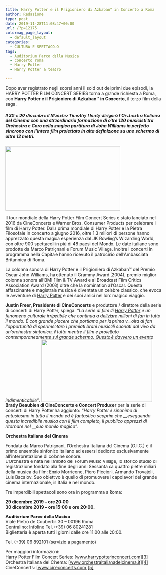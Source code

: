 ```yaml
---
title: Harry Potter e il Prigioniero di Azkaban™ in Concerto a Roma
author: Redazione
type: post
date: 2019-11-28T11:08:47+00:00
url: /?p=12175
colormag_page_layout:
  - default_layout
categories:
  - CULTURA E SPETTACOLO
tags:
  - Auditorium Parco della Musica
  - concerto roma
  - Harry Potter
  - Harry Potter a teatro

---
```

Dopo aver registrato negli scorsi anni il sold out dei primi due episodi, la HARRY POTTER FILM CONCERT SERIES torna a grande richiesta a Roma, con **Harry Potter e il Prigioniero di Azkaban™ in Concerto**, il terzo film della saga.

##### Il 29 e 30 dicembre il **Maestro Timothy Henty** dirigerà l’**Orchestra Italiana del Cinema** con una straordinaria formazione di oltre 120 musicisti tra Orchestra e Coro nella magica partitura di John Williams in perfetto sincrono con l’intero film proiettato in alta definizione su uno schermo di oltre 12 metri.

<img decoding="async" loading="lazy" class="alignleft  wp-image-12182" src="https://progressonline.it/wp-content/uploads/2019/11/Screenshot-2019-11-28-11.58.02-300x169.png" alt="" width="370" height="208" /> 

Il tour mondiale della Harry Potter Film Concert Series è stato lanciato nel 2016 da CineConcerts e Warner Bros. Consumer Products per celebrare i film di Harry Potter. Dalla prima mondiale di Harry Potter e la Pietra Filosofale in concerto a giugno 2016, oltre 1.3 milioni di persone hanno apprezzato questa magica esperienza dal JK Rowling&#8217;s Wizarding World, con oltre 900 spettacoli in più di 48 paesi del Mondo. Le date italiane sono prodotte da Marco Patrignani e Forum Music Village. Inoltre i concerti in programma nella Capitale hanno ricevuto il patrocinio dell’Ambasciata Britannica di Roma.

La colonna sonora di Harry Potter e il Prigioniero di Azkaban™ del Premio Oscar John Williams, ha ottenuto il Grammy Award (2004), premio miglior colonna sonora all’BMI Film & TV Award e al Broadcast Film Critics Association Award (2003) oltre che la nomination all’Oscar. Questa affascinante e magistrale musica è diventata un celebre classico, che evoca le avventure di [Harry Potter][1] e dei suoi amici nel loro magico viaggio.

**Justin Freer, Presidente di CineConcerts** e produttore / direttore della serie di concerti di Harry Potter, spiega: _&#8220;La serie di film di [Harry Potter][2] è un fenomeno culturale irripetibile che continua a deliziare milioni di fan in tutto il mondo. È con grande piacere che portiamo per la prima v__olta ai fan l&#8217;opportunità di sperimentare i premiati brani musicali suonati dal vivo da un&#8217;orchestra sinfonica, il tutto mentre il film è proiettato contemporaneamente sul grande schermo. Questo è davvero un evento indimenticabile&#8221;_. <img decoding="async" loading="lazy" class=" wp-image-12179 alignright" src="https://progressonline.it/wp-content/uploads/2019/11/Screenshot-2019-11-28-11.58.08-300x169.png" alt="" width="357" height="201" />  
**Brady Beaubien di CineConcerts e Concert Producer** per la serie di concerti di Harry Potter ha aggiunto: _&#8220;Harry Potter è sinonimo di entusiasmo in tutto il mondo ed è fantastico scoprire che __eseguendo questa incredibile musica con il film completo, il pubblico apprezzi di ritornare nel __suo mondo magico&#8221;_.

**Orchestra Italiana del Cinema**

Fondata da Marco Patrignani, l’Orchestra Italiana del Cinema (O.I.C.) è il primo ensemble sinfonico italiano ad essersi dedicato esclusivamente all’interpretazione di colonne sonore.  
L’Orchestra è nata nell’ambito del Forum Music Village, lo storico studio di registrazione fondato alla fine degli anni Sessanta da quattro pietre miliari della musica da film: Ennio Morricone, Piero Piccioni, Armando Trovajoli, Luis Bacalov. Suo obiettivo è quello di promuovere i capolavori del grande cinema internazionale, in Italia e nel mondo.

Tre imperdibili spettacoli sono ora in programma a Roma:

**29 dicembre 2019 &#8211; ore 20:00**  
**30 dicembre 2019 &#8211; ore 15:00 e ore 20:00.**

**Auditorium Parco della Musica**  
Viale Pietro de Coubertin 30 – 00196 Roma  
Centralino: Infoline Tel. (+39) 06 80241281  
Biglietteria è aperta tutti i giorni dalle ore 11.00 alle 20:00.

Tel. (+39) 06 892101 (servizio a pagamento)

Per maggiori informazioni:  
Harry Potter Film Concert Series: [www.harrypotterinconcert.com][3]  
Orchestra Italiana del Cinema: [www.orchestraitalianadelcinema.it][4]  
CineConcerts: [www.cineconcerts.com][5]

 [1]: https://progressonline.it/harry-potter-vietato-in-una-scuola-degli-stati-uniti-puo-evocare-il-maligno/
 [2]: https://progressonline.it/harry-potter-torna-nei-teatri-la-musica-dal-vivo/
 [3]: https://www.harrypotterinconcert.com
 [4]: https://www.orchestraitalianadelcinema.it
 [5]: https://www.cineconcerts.com